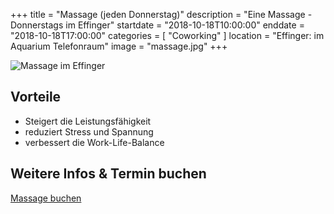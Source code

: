+++
title = "Massage (jeden Donnerstag)"
description = "Eine Massage - Donnerstags im Effinger"
startdate = "2018-10-18T10:00:00"
enddate = "2018-10-18T17:00:00"
categories = [ "Coworking" ]
location = "Effinger: im Aquarium Telefonraum"
image = "massage.jpg"
+++

![Massage im Effinger](massage.jpg)

## Vorteile 

* Steigert die Leistungsfähigkeit
* reduziert Stress und Spannung 
* verbessert die Work-Life-Balance


## Weitere Infos & Termin buchen

<a target="_blank" href="https://3-bewegt.youcanbook.me" class="btn btn-mod btn-border btn-round btn-medium">Massage buchen</a>
